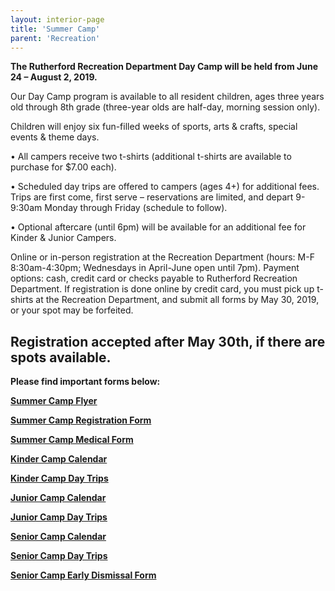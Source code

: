 ```yaml
---
layout: interior-page
title: 'Summer Camp'
parent: 'Recreation'
---
```



**The Rutherford Recreation Department Day Camp will be held from June 24 – August 2, 2019.** 

Our Day Camp program is available to all resident children, ages three years old through 8th
grade (three-year olds are half-day, morning session only).

Children will enjoy six fun-filled weeks of sports, arts & crafts, special events & theme days.

• All campers receive two t-shirts (additional t-shirts are available to purchase for $7.00 each).

• Scheduled day trips are offered to campers (ages 4+) for additional fees. Trips are first come, first serve –
reservations are limited, and depart 9-9:30am Monday through Friday (schedule to follow).

• Optional aftercare (until 6pm) will be available for an additional fee for Kinder & Junior Campers.

Online or in-person registration at the Recreation Department (hours: M-F 8:30am-4:30pm; Wednesdays in April-June open
until 7pm). Payment options: cash, credit card or checks payable to Rutherford Recreation Department. If registration is done
online by credit card, you must pick up t-shirts at the Recreation Department, and submit all forms by May 30, 2019, or your spot may be forfeited.

**Registration accepted after May 30th, if there are spots available.**
---

**Please find important forms below:**

[**Summer Camp Flyer**](https://storage.googleapis.com/static.rutherford-nj.com/recreation/Summer%20Camp/2019%20Summer%20Camp%20Flyer.pdf)

[**Summer Camp Registration Form**](https://storage.googleapis.com/static.rutherford-nj.com/recreation/Summer%20Camp/2019%20Summer%20Camp%20registration%20form.pdf)

[**Summer Camp Medical Form**](https://storage.googleapis.com/static.rutherford-nj.com/recreation/Summer%20Camp/2019%20Summer%20Camp%20registration_medical%20form.pdf)

[**Kinder Camp Calendar**](https://storage.googleapis.com/static.rutherford-nj.com/recreation/Summer%20Camp/2019%20RRD%20Kinder%20Day%20Camp%20Calendar.pdf)

[**Kinder Camp Day Trips**](https://storage.googleapis.com/static.rutherford-nj.com/recreation/Summer%20Camp/2019%20RRD%20Kinder%20Day%20Camp%20Trips.pdf)

[**Junior Camp Calendar**](https://storage.googleapis.com/static.rutherford-nj.com/recreation/Summer%20Camp/2019%20RRD%20Junior%20Day%20Camp%20Calendar.pdf)

[**Junior Camp Day Trips**](https://storage.googleapis.com/static.rutherford-nj.com/recreation/Summer%20Camp/2019%20RRD%20Junior%20Day%20Camp%20Trips.pdf)

[**Senior Camp Calendar**](https://storage.googleapis.com/static.rutherford-nj.com/recreation/Summer%20Camp/2019%20RRD%20Senior%20Day%20Camp%20Calendar.pdf)

[**Senior Camp Day Trips**](https://storage.googleapis.com/static.rutherford-nj.com/recreation/Summer%20Camp/2019%20RRD%20Senior%20Day%20Camp%20Trips.pdf)

[**Senior Camp Early Dismissal Form**](https://storage.googleapis.com/static.rutherford-nj.com/recreation/Summer%20Camp/2019%20RRD%20Senior%20Early%20Dismissal%20Form.pdf)




